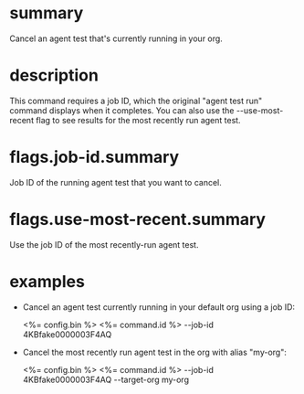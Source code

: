# summary

Cancel an agent test that's currently running in your org.

# description

This command requires a job ID, which the original "agent test run" command displays when it completes. You can also use the --use-most-recent flag to see results for the most recently run agent test.

# flags.job-id.summary

Job ID of the running agent test that you want to cancel.

# flags.use-most-recent.summary

Use the job ID of the most recently-run agent test.

# examples

- Cancel an agent test currently running in your default org using a job ID:

  <%= config.bin %> <%= command.id %> --job-id 4KBfake0000003F4AQ

- Cancel the most recently run agent test in the org with alias "my-org":

  <%= config.bin %> <%= command.id %> --job-id 4KBfake0000003F4AQ --target-org my-org
